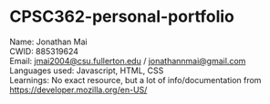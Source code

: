 # CPSC362-personal-portfolio
Name: Jonathan Mai  
CWID: 885319624  
Email: jmai2004@csu.fullerton.edu / jonathannmai@gmail.com  
Languages used: Javascript, HTML, CSS  
Learnings: No exact resource, but a lot of info/documentation from https://developer.mozilla.org/en-US/



